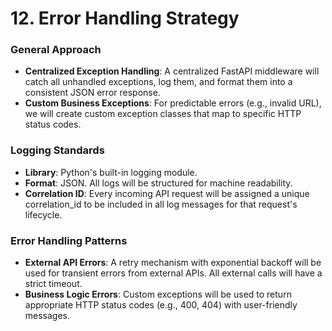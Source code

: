 # 12. Error Handling Strategy
### General Approach
- **Centralized Exception Handling**: A centralized FastAPI middleware will catch all unhandled exceptions, log them, and format them into a consistent JSON error response.
- **Custom Business Exceptions**: For predictable errors (e.g., invalid URL), we will create custom exception classes that map to specific HTTP status codes.

### Logging Standards
- **Library**: Python's built-in logging module.
- **Format**: JSON. All logs will be structured for machine readability.
- **Correlation ID**: Every incoming API request will be assigned a unique correlation_id to be included in all log messages for that request's lifecycle.

### Error Handling Patterns
- **External API Errors**: A retry mechanism with exponential backoff will be used for transient errors from external APIs. All external calls will have a strict timeout.
- **Business Logic Errors**: Custom exceptions will be used to return appropriate HTTP status codes (e.g., 400, 404) with user-friendly messages.
